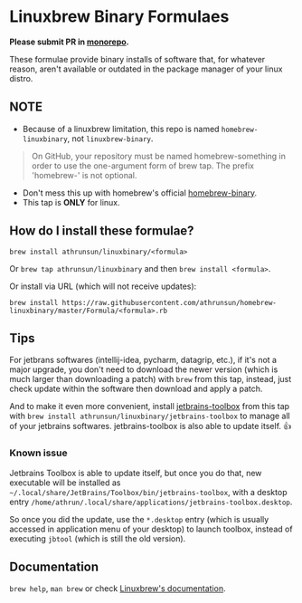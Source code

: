 # Linuxbrew Binary Formulaes
**Please submit PR in [monorepo](https://github.com/athrunsun/homebrew_monorepo).**

These formulae provide binary installs of software that, for whatever reason, aren't available or outdated in the package manager of your linux distro.

## NOTE

* Because of a linuxbrew limitation, this repo is named `homebrew-linuxbinary`, not `linuxbrew-binary`.

> On GitHub, your repository must be named homebrew-something in order to use the one-argument form of brew tap. The prefix 'homebrew-' is not optional.

* Don't mess this up with homebrew's official [homebrew-binary](https://github.com/Homebrew/homebrew-binary).
* This tap is **ONLY** for linux.

## How do I install these formulae?
`brew install athrunsun/linuxbinary/<formula>`

Or `brew tap athrunsun/linuxbinary` and then `brew install <formula>`.

Or install via URL (which will not receive updates):

```
brew install https://raw.githubusercontent.com/athrunsun/homebrew-linuxbinary/master/Formula/<formula>.rb
```

## Tips
For jetbrans softwares (intellij-idea, pycharm, datagrip, etc.), if it's not a major upgrade, you don't need to download the newer version (which is much larger than downloading a patch) with `brew` from this tap, instead, just check update within the software then download and apply a patch.

And to make it even more convenient, install [jetbrains-toolbox](https://www.jetbrains.com/toolbox/) from this tap with `brew install athrunsun/linuxbinary/jetbrains-toolbox` to manage all of your jetbrains softwares. jetbrains-toolbox is also able to update itself. :thumbsup:

### Known issue
Jetbrains Toolbox is able to update itself, but once you do that, new executable will be installed as `~/.local/share/JetBrains/Toolbox/bin/jetbrains-toolbox`, with a desktop entry `/home/athrun/.local/share/applications/jetbrains-toolbox.desktop`.

So once you did the update, use the `*.desktop` entry (which is usually accessed in application menu of your desktop) to launch toolbox, instead of executing `jbtool` (which is still the old version).

## Documentation
`brew help`, `man brew` or check [Linuxbrew's documentation](https://github.com/Linuxbrew/brew/tree/master/docs#readme).

